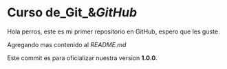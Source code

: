 # Curso de_Git_&_GitHub_
Hola perros, este es mi primer repositorio en GitHub, espero que les guste.

Agregando mas contenido al _README.md_

Este commit es para oficializar nuestra version **1.0.0**.